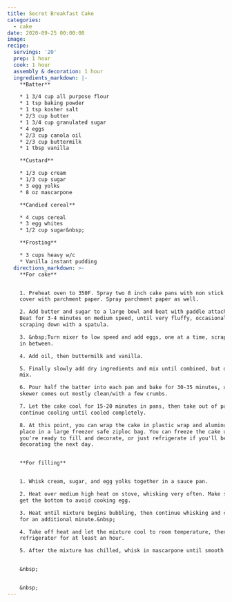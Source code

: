 ```yaml
---
title: Secret Breakfast Cake
categories:
  - cake
date: 2020-09-25 00:00:00
image:
recipe:
  servings: '20'
  prep: 1 hour
  cook: 1 hour
  assembly & decoration: 1 hour
  ingredients_markdown: |-
    **Batter**

    * 1 3/4 cup all purpose flour
    * 1 tsp baking powder
    * 1 tsp kosher salt
    * 2/3 cup butter
    * 1 3/4 cup granulated sugar
    * 4 eggs
    * 2/3 cup canola oil
    * 2/3 cup buttermilk
    * 1 tbsp vanilla

    **Custard**

    * 1/3 cup cream
    * 1/3 cup sugar
    * 3 egg yolks
    * 8 oz mascarpone

    **Candied cereal**

    * 4 cups cereal
    * 3 egg whites
    * 1/2 cup sugar&nbsp;

    **Frosting**

    * 3 cups heavy w/c
    * Vanilla instant pudding
  directions_markdown: >-
    **For cake**


    1. Preheat oven to 350F. Spray two 8 inch cake pans with non stick spray and
    cover with parchment paper. Spray parchment paper as well.

    2. Add butter and sugar to a large bowl and beat with paddle attachment.
    Beat for 3-4 minutes on medium speed, until very fluffy, occasionally
    scraping down with a spatula.

    3. &nbsp;Turn mixer to low speed and add eggs, one at a time, scraping bowl
    in between.

    4. Add oil, then buttermilk and vanilla.

    5. Finally slowly add dry ingredients and mix until combined, but don't over
    mix.

    6. Pour half the batter into each pan and bake for 30-35 minutes, until a
    skewer comes out mostly clean/with a few crumbs.

    7. Let the cake cool for 15-20 minutes in pans, then take out of pans to
    continue cooling until cooled completely.

    8. At this point, you can wrap the cake in plastic wrap and aluminum foil or
    place in a large freezer safe ziploc bag. You can freeze the cake until
    you're ready to fill and decorate, or just refrigerate if you'll be
    decorating the next day.


    **For filling**


    1. Whisk cream, sugar, and egg yolks together in a sauce pan.

    2. Heat over medium high heat on stove, whisking very often. Make sure to
    get the bottom to avoid cooking egg.

    3. Heat until mixture begins bubbling, then continue whisking and cooking
    for an additional minute.&nbsp;

    4. Take off heat and let the mixture cool to room temperature, then chill in
    refrigerator for at least an hour.

    5. After the mixture has chilled, whisk in mascarpone until smooth.


    &nbsp;


    &nbsp;
---
```


